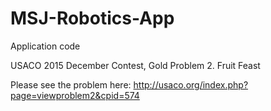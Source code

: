 # MSJ-Robotics-App
Application code

USACO 2015 December Contest, Gold
Problem 2. Fruit Feast

Please see the problem here:
http://usaco.org/index.php?page=viewproblem2&cpid=574
